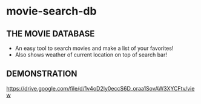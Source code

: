 # movie-search-db
 
## THE MOVIE DATABASE
- An easy tool to search movies and make a list of your favorites!
- Also shows weather of current location on top of search bar!

## DEMONSTRATION
https://drive.google.com/file/d/1v4oD2ly0eccS6D_oraa1SovAW3XYCFtv/view

